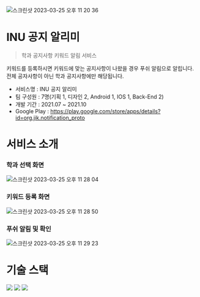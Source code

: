 ![스크린샷 2023-03-25 오후 11 20 36](https://user-images.githubusercontent.com/77014020/227722917-38ebcfc3-f1ff-47ac-87d9-b33cbba0d6ee.png)

# INU 공지 알리미

> 학과 공지사항 키워드 알림 서비스

키워드를 등록하시면 키워드에 맞는 공지사항이 나왔을 경우 푸쉬 알림으로 알립니다.
전체 공자사항이 아닌 학과 공지사항에만 해당됩니다.

- 서비스명 : INU 공지 알리미
- 팀 구성원 : 7명(기획 1, 디자인 2, Android 1, IOS 1, Back-End 2)
- 개발 기간 : 2021.07 ~ 2021.10
- Google Play : https://play.google.com/store/apps/details?id=org.jik.notification_proto

# 서비스 소개

### 학과 선택 화면
![스크린샷 2023-03-25 오후 11 28 04](https://user-images.githubusercontent.com/77014020/227723394-1a8e151e-b7d6-4964-9c64-6d2544a9cb4a.png)

### 키워드 등록 화면
![스크린샷 2023-03-25 오후 11 28 50](https://user-images.githubusercontent.com/77014020/227723430-99ecac43-04ca-48a7-87dd-450e0ca21c81.png)

### 푸쉬 알림 및 확인
![스크린샷 2023-03-25 오후 11 29 23](https://user-images.githubusercontent.com/77014020/227723464-19a17658-7971-4005-a806-87bd639e4aaa.png)


# 기술 스택

<div align=left> 
  <img src="https://img.shields.io/badge/Node.js-339933?style=for-the-badge&logo=Node.js&logoColor=white">
  <img src="https://img.shields.io/badge/MySQL-4479A1?style=for-the-badge&logo=MySQL&logoColor=white"> 
  <img src="https://img.shields.io/badge/Firebase-FFCA28?style=for-the-badge&logo=Firebase&logoColor=white">
</div>
